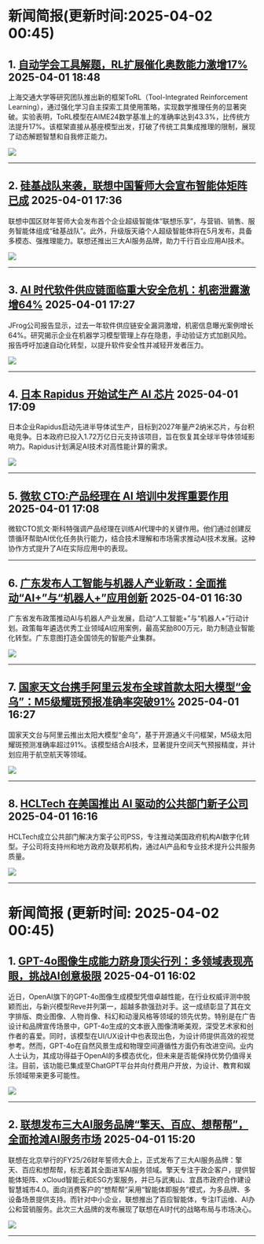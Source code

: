 # 新闻简报(更新时间:2025-04-02 00:45)

## 1. [自动学会工具解题，RL扩展催化奥数能力激增17%](https://www.jiqizhixin.com/articles/2025-04-01-13)   2025-04-01 18:48

上海交通大学等研究团队推出新的框架ToRL（Tool-Integrated Reinforcement Learning），通过强化学习自主探索工具使用策略，实现数学推理任务的显著突破。实验表明，ToRL模型在AIME24数学基准上的准确率达到43.3%，比传统方法提升17%。该框架直接从基座模型出发，打破了传统工具集成推理的限制，展现了动态解题智慧和自我修正能力。

![](https://image.jiqizhixin.com/uploads/editor/b6489a36-31cf-464c-9285-ca2b221b836f/640.png)

---

## 2. [硅基战队来袭，联想中国誓师大会宣布智能体矩阵已成](https://www.jiqizhixin.com/articles/2025-04-01-12)   2025-04-01 17:36

联想中国区财年誓师大会发布首个企业超级智能体“联想乐享”，与营销、销售、服务智能体组成“硅基战队”。此外，升级版天禧个人超级智能体将在5月发布，具备多模态、强推理能力。联想还推出三大AI服务品牌，助力千行百业应用AI技术。

![](https://image.jiqizhixin.com/uploads/editor/9448c900-b4d7-4437-8227-ef6829178b0f/640.png)

---

## 3. [AI 时代软件供应链面临重大安全危机：机密泄露激增64%](https://www.aibase.com/zh/news/16783)   2025-04-01 17:27

JFrog公司报告显示，过去一年软件供应链安全漏洞激增，机密信息曝光案例增长64%。研究揭示企业在机器学习模型管理上存在隐患，手动验证方式加剧风险。报告呼吁加速自动化转型，以提升软件安全性并减轻开发者压力。

![](https://pic.chinaz.com/picmap/202005261133523452_10.jpg)

---

## 4. [日本 Rapidus 开始试生产 AI 芯片](https://www.aibase.com/zh/news/16782)   2025-04-01 17:09

日本企业Rapidus启动先进半导体试生产，目标到2027年量产2纳米芯片，与台积电竞争。日本政府已投入1.72万亿日元支持该项目，旨在恢复其全球半导体领域影响力。Rapidus计划满足AI技术对高性能计算的需求。

![](https://pic.chinaz.com/picmap/201901301657262923_0.jpg)

---

## 5. [微软 CTO:产品经理在 AI 培训中发挥重要作用](https://www.aibase.com/zh/news/16781)   2025-04-01 17:08

微软CTO凯文·斯科特强调产品经理在训练AI代理中的关键作用。他们通过创建反馈循环帮助AI优化任务执行能力，结合技术理解和市场需求推动AI技术发展。这种协作方式提升了AI在实际应用中的表现。

---

## 6. [广东发布人工智能与机器人产业新政：全面推动“AI+”与“机器人+”应用创新](https://www.aibase.com/zh/news/16780)   2025-04-01 16:30

广东省发布政策推动AI与机器人产业发展，启动“人工智能+”与“机器人+”行动计划。政策每年遴选优秀工业领域AI应用案例，最高奖励800万元，助力制造业智能化转型。广东意图打造全国领先的智能产业集群。

![](https://pic.chinaz.com/picmap/202307261637383850_8.jpg)

---

## 7. [国家天文台携手阿里云发布全球首款太阳大模型“金乌”：M5级耀斑预报准确率突破91%](https://www.aibase.com/zh/news/16779)   2025-04-01 16:27

国家天文台与阿里云推出太阳大模型“金乌”，基于开源通义千问框架，M5级太阳耀斑预测准确率超过91%。该模型结合AI技术，显著提升空间天气预报精度，并计划应用于航空航天等领域。

![](https://pic.chinaz.com/picmap/202305091556155027_7.jpg)

---

## 8. [HCLTech 在美国推出 AI 驱动的公共部门新子公司](https://www.aibase.com/zh/news/16778)   2025-04-01 16:16

HCLTech成立公共部门解决方案子公司PSS，专注推动美国政府机构AI数字化转型。子公司将支持州和地方政府及联邦机构，通过AI产品和专业技术提升公共服务质量。

![](https://pic.chinaz.com/picmap/202307181533291684_3.jpg)

---
# 新闻简报 (更新时间: 2025-04-02 00:45)

## 1. [GPT-4o图像生成能力跻身顶尖行列：多领域表现亮眼，挑战AI创意极限](https://www.aibase.com/zh/news/16776)   2025-04-01 16:02

近日，OpenAI旗下的GPT-4o图像生成模型凭借卓越性能，在行业权威评测中脱颖而出，与新兴模型Reve并列第一，超越多款强劲对手。这一成绩彰显了其在文字排版、商业图像、人物肖像、科幻和动漫风格等领域的领先优势。特别是在广告设计和品牌宣传场景中，GPT-4o生成的文本嵌入图像清晰美观，深受艺术家和创作者的喜爱。同时，该模型在UI/UX设计中也表现出色，为设计师提供高效的视觉参考。然而，GPT-4o在自然风景生成和物理空间遵循性方面仍有改进空间。业内人士认为，其成功得益于OpenAI的多模态优化，但未来是否能保持优势仍值得关注。目前，该功能已集成至ChatGPT平台并向付费用户开放，为设计、教育和娱乐领域带来更多可能性。

![](https://upload.chinaz.com/2025/0401/6387912007176893802077072.png)

---

## 2. [联想发布三大AI服务品牌“擎天、百应、想帮帮”，全面抢滩AI服务市场](https://www.aibase.com/zh/news/16774)   2025-04-01 15:20

联想在北京举行的FY25/26财年誓师大会上，正式发布了三大AI服务品牌：擎天、百应和想帮帮，标志着其全面进军AI服务领域。擎天专注于政企客户，提供智能体矩阵、xCloud智能云和ESG方案服务，并已与武夷山、宜昌市政府合作建设智慧城市4.0。面向消费客户的“想帮帮”采用“智能体即服务”模式，为多品牌、多设备场景提供支持。而针对中小企业，联想推出了百应智能体，专注IT运维、AI办公和营销服务。此次三大品牌的发布展现了联想在AI时代的战略布局与市场决心。

![](https://pic.chinaz.com/picmap/202310270933190076_7.jpg)

---
